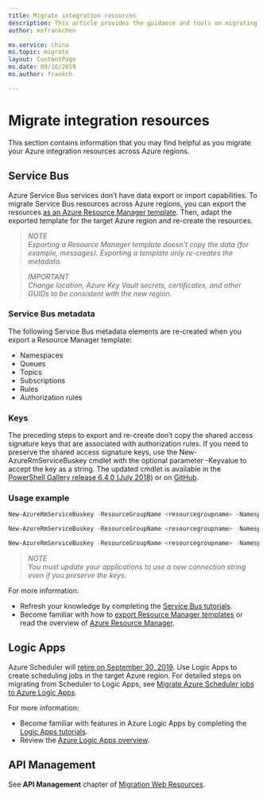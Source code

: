 ```yaml
---
title: Migrate integration resources 
description: This article provides the guidance and tools on migrating integration resources to targey Azure region.
author: msfrankchen

ms.service: china 
ms.topic: migrate
layout: ContentPage 
ms.date: 09/16/2019
ms.author: frankch

---
```




# Migrate integration resources

This section contains information that you may find helpful as you migrate your Azure integration resources across Azure regions.

## Service Bus

Azure Service Bus services don’t have data export or import capabilities. To migrate Service Bus resources across Azure regions, you can export the resources [as an Azure Resource Manager template](https://docs.azure.cn/azure-resource-manager/manage-resource-groups-portal#export-resource-groups-to-templates). Then, adapt the exported template for the target Azure region and re-create the resources.

>*NOTE*  
>*Exporting a Resource Manager template doesn’t copy the data (for example, messages). Exporting a template only re-creates the metadata.*

>*IMPORTANT*  
>*Change location, Azure Key Vault secrets, certificates, and other GUIDs to be consistent with the new region.*

### Service Bus metadata
The following Service Bus metadata elements are re-created when you export a Resource Manager template:
*	Namespaces
* Queues
* Topics
* Subscriptions
* Rules
* Authorization rules

### Keys

The preceding steps to export and re-create don’t copy the shared access signature keys that are associated with authorization rules. If you need to preserve the shared access signature keys, use the New-AzureRmServiceBuskey cmdlet with the optional parameter
-Keyvalue to accept the key as a string. The updated cmdlet is available in the [PowerShell Gallery release 6.4.0 (July 2018)](https://www.powershellgallery.com/packages/AzureRM/6.4.0) or on [GitHub](https://github.com/Azure/azure-powershell/releases/tag/v6.4.0-July2018).

 

### Usage example
```PowerShell
New-AzureRmServiceBuskey -ResourceGroupName <resourcegroupname> -Namespace <namespace> -Name <name of Authorization rule> -RegenerateKey <PrimaryKey/SecondaryKey> -KeyValue <string-keyvalue>
```
```powershell
New-AzureRmServiceBuskey -ResourceGroupName <resourcegroupname> -Namespace <namespace> -Queue <queuename> -Name <name of Authorization rule> - RegenerateKey <PrimaryKey/SecondaryKey> -KeyValue <string-keyvalue>
```
```powershell
New-AzureRmServiceBuskey -ResourceGroupName <resourcegroupname> -Namespace <namespace> -Topic <topicname> -Name <name of Authorization rule> - RegenerateKey <PrimaryKey/SecondaryKey> -KeyValue <string-keyvalue>
```
>*NOTE*  
>*You must update your applications to use a new connection string even if you preserve the keys.*

For more information: 
* Refresh your knowledge by completing the [Service Bus tutorials](https://docs.azure.cn/service-bus-messaging/#step-by-step-tutorials).
* Become familiar with how to [export Resource Manager templates](https://docs.azure.cn/azure-resource-manager/manage-resource-groups-portal#export-resource-groups-to-templates) or read the overview of [Azure Resource Manager](https://docs.azure.cn/azure-resource-manager/resource-group-overview).



## Logic Apps

Azure Scheduler will [retire on September 30, 2019](https://azure.microsoft.com/updates/azure-scheduler-will-retire-on-september-30-2019/). Use Logic Apps to create scheduling jobs in the target Azure region. For detailed steps on migrating from Scheduler to Logic Apps, see [Migrate Azure Scheduler jobs to Azure Logic Apps](https://docs.azure.cn/scheduler/migrate-from-scheduler-to-logic-apps).


For more information: 
*	Become familiar with features in Azure Logic Apps by completing the [Logic Apps tutorials](https://docs.azure.cn/logic-apps/#step-by-step-tutorials).
* Review the [Azure Logic Apps overview](https://docs.azure.cn/logic-apps/logic-apps-overview).

## API Management

See **API Management** chapter of [Migration Web Resources](./china-migration-guidance-web.md).


